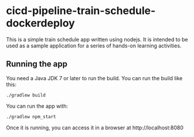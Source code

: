# cicd-pipeline-train-schedule-dockerdeploy

This is a simple train schedule app written using nodejs. It is intended to be used as a sample application for a series of hands-on learning activities. 

## Running the app

You need a Java JDK 7 or later to run the build. You can run the build like this:

    ./gradlew build

You can run the app with:

    ./gradlew npm_start

Once it is running, you can access it in a browser at http://localhost:8080
